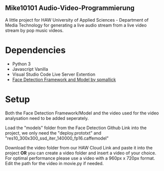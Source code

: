 ## Mike10101 Audio-Video-Programmierung
A little project for HAW University of Applied Sciences - Department of Media Technology for generating a live audio stream from a live video stream by pop music videos.

# Dependencies
* Python 3
* Javascript Vanilla
* Visual Studio Code Live Server Extention
* [Face Detection Framework and Model by spmallick](https://github.com/spmallick/learnopencv/tree/master/FaceDetectionComparison/models)

# Setup
Both the Face Detection Framework/Model and the video used for the video analysation need to be added seperately.

Load the "models" folder from the Face Detection Github Link into the project, we only need the "deploy.prototxt" and "res10_300x300_ssd_iter_140000_fp16.caffemodel"

Download the video folder from our HAW Cloud Link and paste it into the project
__OR__ you can create a video folder and insert a video of your choice. For optimal performance please use a video with a 960px x 720px format. 
Edit the path for the video in movie.py if needed.


